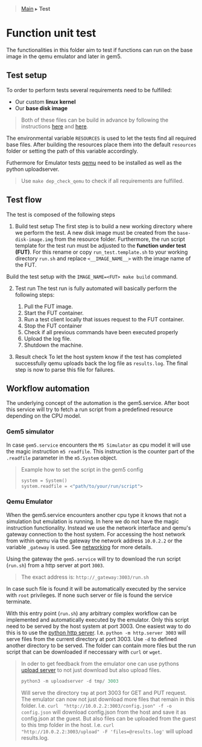 > [Main](../README.md) ▸ **Test**
# Function unit test

The functionalities in this folder aim to test if functions can run on the base image in the qemu emulator and later in gem5.


## Test setup
To order to perform tests several requirements need to be fulfilled:
- Our custom **linux kernel**
- Our **base disk image**
> Both of these files can be build in advance by following the instructions [here](../setup/README.md#build-linux-kernel) and [here](../setup/README.md#create-basic-ubuntu-disk-image).

The environmental variable `RESOURCES` is used to let the tests find all required base files. After building the resources place them into the default `resources` folder or setting the path of this variable accordingly.

Futhermore for Emulator tests [qemu](https://www.qemu.org/docs/master/) need to be installed as well as the python uploadserver.
> Use `make dep_check_qemu` to check if all requirements are fulfilled.

## Test flow
The test is composed of the following steps
1. Build test setup
The first step is to build a new working directory where we perform the test. A new disk image must be created from the `base-disk-image.img` from the resource folder.
Furthermore, the run script template for the test run must be adjusted to
the **function under test (FUT)**. For this rename or copy `run_test.template.sh` to your working directory `run.sh` and replace `<__IMAGE_NAME__>` with the image name of the FUT.

Build the test setup with the `IMAGE_NAME=<FUT> make build` command.

2. Test run
The test run is fully automated will basically perform the following steps:
    1. Pull the FUT image.
    1. Start the FUT container.
    1. Run a test client locally that issues request to the FUT container.
    1. Stop the FUT container
    1. Check if all previous commands have been executed properly
    1. Upload the log file.
    1. Shutdown the machine.

3. Result check
To let the host system know if the test has completed successfully qemu uploads back the log file as `results.log`. The final step is now to parse this file for failures.


## Workflow automation

The underlying concept of the automation is the gem5.service. After boot this service will try to fetch a run script from a predefined resource depending on the CPU model.

### Gem5 simulator
In case `gem5.service` encounters the `M5 Simulator` as cpu model it will use the magic instruction `m5 readfile`. This instruction is the counter part of the `.readfile` parameter in the `m5.System` object.

> Example how to set the script in the gem5 config
> ```python
> system = System()
> system.readfile = <"path/to/your/run/script">
> ```


### Qemu Emulator
When the gem5.service encounters another cpu type it knows that not a simulation but emulation is running. In here we do not have the magic instruction functionality. Instead we use the network interface and qemu's gateway connection to the host system. For accessing the host network from within qemu via the gateway the network address `10.0.2.2` or the variable `_gateway` is used. See [networking](https://wiki.qemu.org/Documentation/Networking) for more details.

Using the gateway the `gem5.service` will try to download the run script (`run.sh`) from a http server at port `3003`.

> The exact address is: `http://_gateway:3003/run.sh`

In case such file is found it will be automatically executed by the service with `root` privileges. If none such server or file is found the service terminate.

With this entry point (`run.sh`) any arbitrary complex workflow can be implemented and automatically executed by the emulator. Only this script need to be served by the host system at port 3003. One easiest way to do this is to use the [python http server](https://docs.python.org/3/library/http.server.html).
I.e. `python -m http.server 3003` will serve files from the current directory at port 3003. Use `-d` to defined another directory to be served.
The folder can contain more files but the run script that can be downloaded if neccessary with `curl` or `wget`.

> In oder to get feedback from the emulator one can use pythons [upload server](https://pypi.org/project/uploadserver/) to not just download but also upload files.
> ```python
> python3 -m uploadserver -d tmp/ 3003
> ```
> Will serve the directory `tmp` at port 3003 for GET and PUT request. The emulator can now not just download more files that remain in this folder. I.e. `curl  "http://10.0.2.2:3003/config.json" -f -o config.json` will download config.json from the host and save it as config.json at the guest. But also files can be uploaded from the guest to this tmp folder in the host. I.e. `curl  "http://10.0.2.2:3003/upload" -F 'files=@results.log'` will upload results.log.



